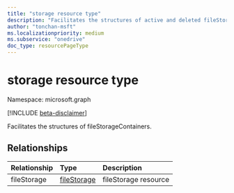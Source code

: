 ```yaml
---
title: "storage resource type"
description: "Facilitates the structures of active and deleted fileStorageContainers."
author: "tonchan-msft"
ms.localizationpriority: medium
ms.subservice: "onedrive"
doc_type: resourcePageType
---
```


# storage resource type

Namespace: microsoft.graph

[!INCLUDE [beta-disclaimer](../../includes/beta-disclaimer.md)]

Facilitates the structures of fileStorageContainers.


## Relationships
|Relationship|Type|Description|
|:---|:---|:---|
|fileStorage|[fileStorage](../resources/filestorage.md)|fileStorage resource|
